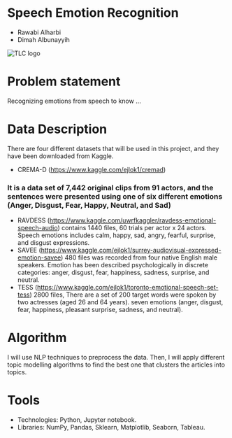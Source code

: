 # Speech Emotion Recognition
* Rawabi Alharbi
* Dimah Albunayyih

![TLC logo](https://www.counselingintegrity.com/wp-content/uploads/2020/05/get-in-touch-with-emotions.png)

# Problem statement
Recognizing emotions from speech to know ...

# Data Description
There are four different datasets that will be used in this project, and they have been downloaded from Kaggle.
* CREMA-D (https://www.kaggle.com/ejlok1/cremad)
### It is a data set of 7,442 original clips from 91 actors, and the sentences were presented using one of six different emotions (Anger, Disgust, Fear, Happy, Neutral, and Sad)
* RAVDESS (https://www.kaggle.com/uwrfkaggler/ravdess-emotional-speech-audio)
contains 1440 files, 60 trials per actor x 24 actors. Speech emotions includes calm, happy, sad, angry, fearful, surprise, and disgust expressions. 
* SAVEE (https://www.kaggle.com/ejlok1/surrey-audiovisual-expressed-emotion-savee)
480 files was recorded from four native English male speakers. Emotion has been described psychologically in discrete categories: anger, disgust, fear, happiness, sadness, surprise, and neutral.
* TESS (https://www.kaggle.com/ejlok1/toronto-emotional-speech-set-tess)
2800 files, There are a set of 200 target words were spoken by two actresses (aged 26 and 64 years). seven emotions (anger, disgust, fear, happiness, pleasant surprise, sadness, and neutral).

# Algorithm
I will use NLP techniques to preprocess the data. Then, I will apply different topic modelling algorithms to find the best one that clusters the articles into topics.

# Tools
* Technologies: Python, Jupyter notebook.
* Libraries: NumPy, Pandas, Sklearn, Matplotlib, Seaborn, Tableau.
